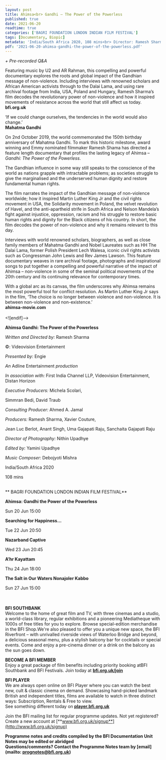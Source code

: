 ```yaml
---
layout: post
title: Ahimsa<br> Gandhi – The Power of the Powerless
published: true
date: 2021-06-20
readtime: true
categories: ['BAGRI FOUNDATION LONDON INDIAN FILM FESTIVAL']
tags: [Documentary, Biopic]
metadata: 'India/South Africa 2020, 108 mins<br> Director: Ramesh Sharma'
pdf: '2021-06-20-ahimsa-gandhi-the-power-of-the-powerless.pdf'
---
```


_+ Pre-recorded Q&A_

Featuring music by U2 and AR Rahman, this compelling and powerful documentary explores the roots and global impact of the Gandhian message of non-violence. Including interviews with renowned scholars and African American activists through to the Dalai Lama, and using rare archival footage from India, USA, Poland and Hungary, Ramesh Sharma’s film decodes the revolutionary power of non-violence and how it inspired movements of resistance across the world that still affect us today.<br>
**bfi.org.uk**

‘If we could change ourselves, the tendencies in the world would also change.’<br>
**Mahatma Gandhi**

On 2nd October 2019, the world commemorated the 150th birthday anniversary of Mahatma Gandhi. To mark this historic milestone, award winning and Emmy nominated filmmaker Ramesh Shama has directed a feature length documentary that profiles the lasting legacy of Ahimsa – _Gandhi: The Power of the Powerless_.

The Gandhian influence in some way still speaks to the conscience of the world as nations grapple with intractable problems; as societies struggle to give the marginalised and the underserved human dignity and restore fundamental human rights.

The film narrates the impact of the Gandhian message of non-violence worldwide; how it inspired Martin Luther King Jr and the civil rights movement in USA, the Solidarity movement in Poland, the velvet revolution of Havel, and the anti-apartheid strife in South Africa and Nelson Mandela’s fight against injustice, oppression, racism and his struggle to restore basic human rights and dignity for the Black citizens of his country. In short, the film decodes the power of non-violence and why it remains relevant to this day.

Interviews with world renowned scholars, biographers, as well as close family members of Mahatma Gandhi and Nobel Laureates such as HH The Dalai Lama, former Polish President Lech Walesa, iconic civil rights activists such as Congressman John Lewis and Rev James Lawson. This feature documentary weaves in rare archival footage, photographs and inspirational songs to put together a compelling and powerful narrative of the impact of Ahimsa – non-violence in some of the seminal political movements of the 20th century and its continuing relevance for contemporary times.

With a global arc as its canvas, the film underscores why Ahimsa remains the most powerful tool for conflict resolution. As Martin Luther King Jr says in the film, ‘The choice is no longer between violence and non-violence. It is between non-violence and non-existence.’<br>
**ahimsa-movie.com**
<br><br>
<![endif]-->

**Ahimsa  Gandhi: The Power of the Powerless**<br>

_Written and Directed by:_ Ramesh Sharma<br>

©:  Videovision Entertainment<br>

_Presented by:_ Engie<br>

_An_ Adline Entertainment _production_<br>

_In association with:_ First India Channel LLP, Videovision Entertainment, Distan Horizon<br>

_Executive Producers:_ Michela Scolari, 

Simmran Bedi, David Traub<br>

_Consulting Producer:_ Ahmed A. Jamal<br>

_Producers:_ Ramesh Sharma, Xavier Couture, 

Jean Luc Berlot, Anant Singh, Uma Gajapati Raju, Sanchaita Gajapati Raju<br>

_Director of Photography:_ Nithin Upadhye<br>

_Edited by:_ Yamini Upadhye<br>

_Music Composer:_ Debojyoti Mishra<br>

India/South Africa 2020<br>

108 mins
<br><br>

**
BAGRI FOUNDATION LONDON INDIAN FILM FESTIVAL**<br>

**Ahimsa: Gandhi the Power of the Powerless**<br>

Sun 20 Jun 15:00<br>

**Searching for Happiness…**<br>

Tue 22 Jun 20:50<br>

**Nazarband Captive**<br>

Wed 23 Jun 20:45<br>

**A’hr Kayattam**<br>

Thu 24 Jun 18:00<br>

**The Salt in Our Waters Nonajoler Kabbo**<br>

Sun 27 Jun 15:00<br>
<br><br>

**BFI SOUTHBANK**  
Welcome to the home of great film and TV, with three cinemas and a studio, a world-class library, regular exhibitions and a pioneering Mediatheque with 1000s of free titles for you to explore. Browse special-edition merchandise in the BFI Shop.We&#39;re also pleased to offer you a unique new space, the BFI Riverfront – with unrivalled riverside views of Waterloo Bridge and beyond, a delicious seasonal menu, plus a stylish balcony bar for cocktails or special events. Come and enjoy a pre-cinema dinner or a drink on the balcony as the sun goes down.  

**BECOME A BFI MEMBER**  
Enjoy a great package of film benefits including priority booking atBFI Southbank and BFI Festivals. Join today at [**bfi.org.uk/join**](http://www.bfi.org.uk/join)  

**BFI PLAYER**  
 We are always open online on BFI Player where you can watch the best new, cult &amp; classic cinema on demand. Showcasing hand-picked landmark British and independent titles, films are available to watch in three distinct ways: Subscription, Rentals &amp; Free to view.<br> 
See something different today on [**player.bfi.org.uk**](https://player.bfi.org.uk/)

Join the BFI mailing list for regular programme updates. Not yet registered? Create a new account at [**www.bfi.org.uk/signup**](http://www.bfi.org.uk/signup)

**Programme notes and credits compiled by the BFI Documentation Unit  
Notes may be edited or abridged  
Questions/comments? Contact the Programme Notes team by [email](mailto: prognotes@bfi.org.uk)**


<!--stackedit_data:
eyJoaXN0b3J5IjpbMTQwNDA5ODY2OF19
-->